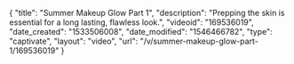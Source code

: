{
    "title": "Summer Makeup Glow Part 1",
    "description": "Prepping the skin is essential for a long lasting, flawless look.",
    "videoid": "169536019",
    "date_created": "1533506008",
    "date_modified": "1546466782",
    "type": "captivate",
    "layout": "video",
    "url": "\/v\/summer-makeup-glow-part-1\/169536019"
}